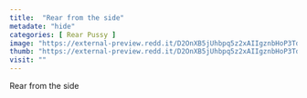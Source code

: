 ```yaml
---
title:  "Rear from the side"
metadate: "hide"
categories: [ Rear Pussy ]
image: "https://external-preview.redd.it/D2OnXB5jUhbpq5z2xAIIgznbHoP3Tdiqnce7atspn6w.jpg?auto=webp&s=c2659e0ded128fecf2e1e69cfad13b893204a60d"
thumb: "https://external-preview.redd.it/D2OnXB5jUhbpq5z2xAIIgznbHoP3Tdiqnce7atspn6w.jpg?width=640&crop=smart&auto=webp&s=294796582693a459c221e3051494a68697a3fea8"
visit: ""
---
```

Rear from the side
